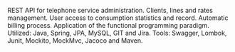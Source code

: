 REST API for telephone service administration. Clients, lines and rates management. User access to consumption statistics and record. Automatic billing process. Application of the functional programming paradigm.
Utilized: Java, Spring, JPA, MySQL, GIT and Jira.
Tools: Swagger, Lombok, Junit, Mockito, MockMvc, Jacoco and Maven. 
